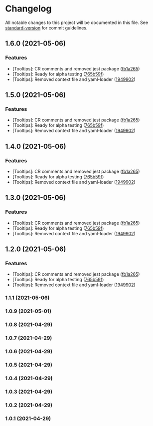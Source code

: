 # Changelog

All notable changes to this project will be documented in this file. See [standard-version](https://github.com/conventional-changelog/standard-version) for commit guidelines.

## 1.6.0 (2021-05-06)


### Features

* [Tooltips]: CR comments and removed jest package ([fb1a265](https://github.com/wings-software/ng-tooltip/commit/fb1a265659de99d1c12cbecb2216bb7c9e46b000))
* [Tooltips]: Ready for alpha testing ([765b59f](https://github.com/wings-software/ng-tooltip/commit/765b59f0f9aa794182526f563ffe857a0e7f455b))
* [Tooltips]: Removed context file and yaml-loader ([1949902](https://github.com/wings-software/ng-tooltip/commit/19499023c6aad7918dc35a85187cd5c3a39758ff))

## 1.5.0 (2021-05-06)


### Features

* [Tooltips]: CR comments and removed jest package ([fb1a265](https://github.com/wings-software/ng-tooltip/commit/fb1a265659de99d1c12cbecb2216bb7c9e46b000))
* [Tooltips]: Ready for alpha testing ([765b59f](https://github.com/wings-software/ng-tooltip/commit/765b59f0f9aa794182526f563ffe857a0e7f455b))
* [Tooltips]: Removed context file and yaml-loader ([1949902](https://github.com/wings-software/ng-tooltip/commit/19499023c6aad7918dc35a85187cd5c3a39758ff))

## 1.4.0 (2021-05-06)


### Features

* [Tooltips]: CR comments and removed jest package ([fb1a265](https://github.com/wings-software/ng-tooltip/commit/fb1a265659de99d1c12cbecb2216bb7c9e46b000))
* [Tooltips]: Ready for alpha testing ([765b59f](https://github.com/wings-software/ng-tooltip/commit/765b59f0f9aa794182526f563ffe857a0e7f455b))
* [Tooltips]: Removed context file and yaml-loader ([1949902](https://github.com/wings-software/ng-tooltip/commit/19499023c6aad7918dc35a85187cd5c3a39758ff))

## 1.3.0 (2021-05-06)


### Features

* [Tooltips]: CR comments and removed jest package ([fb1a265](https://github.com/wings-software/ng-tooltip/commit/fb1a265659de99d1c12cbecb2216bb7c9e46b000))
* [Tooltips]: Ready for alpha testing ([765b59f](https://github.com/wings-software/ng-tooltip/commit/765b59f0f9aa794182526f563ffe857a0e7f455b))
* [Tooltips]: Removed context file and yaml-loader ([1949902](https://github.com/wings-software/ng-tooltip/commit/19499023c6aad7918dc35a85187cd5c3a39758ff))

## 1.2.0 (2021-05-06)


### Features

* [Tooltips]: CR comments and removed jest package ([fb1a265](https://github.com/wings-software/ng-tooltip/commit/fb1a265659de99d1c12cbecb2216bb7c9e46b000))
* [Tooltips]: Ready for alpha testing ([765b59f](https://github.com/wings-software/ng-tooltip/commit/765b59f0f9aa794182526f563ffe857a0e7f455b))
* [Tooltips]: Removed context file and yaml-loader ([1949902](https://github.com/wings-software/ng-tooltip/commit/19499023c6aad7918dc35a85187cd5c3a39758ff))

### 1.1.1 (2021-05-06)

### 1.0.9 (2021-05-01)

### 1.0.8 (2021-04-29)

### 1.0.7 (2021-04-29)

### 1.0.6 (2021-04-29)

### 1.0.5 (2021-04-29)

### 1.0.4 (2021-04-29)

### 1.0.3 (2021-04-29)

### 1.0.2 (2021-04-29)

### 1.0.1 (2021-04-29)
